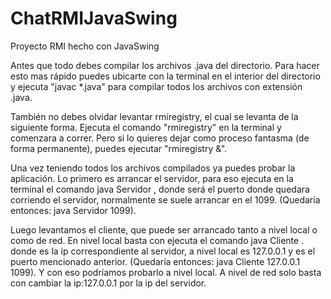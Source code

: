 # ChatRMIJavaSwing
Proyecto RMI hecho con JavaSwing

Antes que todo debes compilar los archivos .java del directorio. Para hacer esto mas rápido puedes ubicarte con la terminal en el interior del directorio y ejecuta "javac *.java" para compilar todos los archivos con extensión .java.

También no debes olvidar levantar rmiregistry, el cual se levanta de la siguiente forma. Ejecuta el comando "rmiregistry" en la terminal y comenzara a correr. Pero si lo quieres dejar como proceso fantasma (de forma permanente), puedes ejecutar "rmiregistry &". 

Una vez teniendo todos los archivos compilados ya puedes probar la aplicación. Lo primero es arrancar el servidor, para eso ejecuta en la terminal el comando java Servidor <Puerto>, donde <puerto> será el puerto donde quedara corriendo el servidor, normalmente se suele arrancar en el 1099. (Quedaría entonces: java Servidor 1099).

Luego levantamos el cliente, que puede ser arrancado tanto a nivel local o como de red. En nivel local basta con ejecuta el comando java Cliente <ip> <puerto>. donde <ip> es la ip correspondiente al servidor,  a nivel local es 127.0.0.1 y <puerto> es el puerto mencionado anterior. (Quedaría entonces: java Cliente 127.0.0.1 1099). Y con eso podríamos probarlo a nivel local.
A nivel de red solo basta con cambiar la ip:127.0.0.1 por la ip del servidor.
